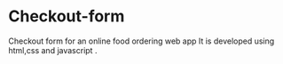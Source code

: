 # Checkout-form
Checkout form for an online food ordering web app
It is developed using html,css and javascript .

